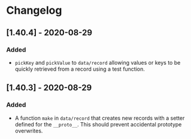 # Changelog

## [1.40.4] - 2020-08-29

### Added

- `pickKey` and `pickValue` to `data/record` allowing values or keys to be
quickly retrieved from a record using a test function.

## [1.40.3] - 2020-08-29

### Added 

- A function `make` in `data/record` that creates new records with a setter
defined for the `__proto__`. This should prevent accidental prototype 
overwrites.
